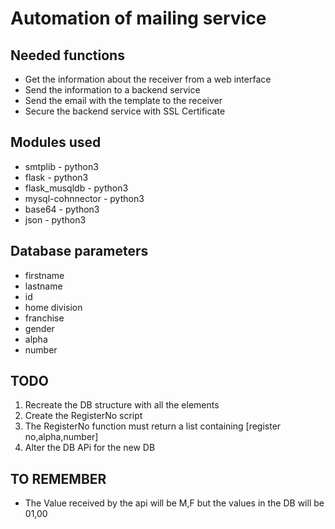 # Automation of mailing service

## Needed functions
* Get the information about the receiver from a web interface
* Send the information to a backend service
* Send the email with the template to the receiver
* Secure the backend service with SSL Certificate

## Modules used
* smtplib - python3
* flask - python3
* flask_musqldb - python3
* mysql-cohnnector - python3
* base64 - python3
* json - python3

## Database parameters
* firstname
* lastname
* id
* home division
* franchise
* gender
* alpha
* number


## TODO
1. Recreate the DB structure with all the elements
2. Create the RegisterNo script
3. The RegisterNo function must return a list containing [register no,alpha,number]
4. Alter the DB APi for the new DB

## TO REMEMBER
* The Value received by the api will be M,F but the values in the DB will be 01,00
